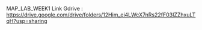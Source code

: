 MAP_LAB_WEEK1
Link Gdrive : https://drive.google.com/drive/folders/12Him_ei4LWcX7nRs22fF03IZZhxuLTqH?usp=sharing
